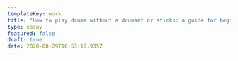 ```yaml
---
templateKey: work
title: "How to play drums without a drumset or sticks: a guide for beginners"
type: essay
featured: false
draft: true
date: 2020-08-29T16:53:19.935Z
---
```

